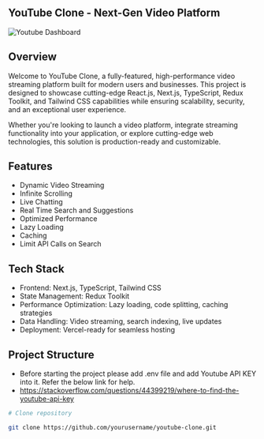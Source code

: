 ## YouTube Clone - Next-Gen Video Platform

![Youtube Dashboard]('/youtube.png)

## Overview

Welcome to YouTube Clone, a fully-featured, high-performance video streaming platform built for modern users and businesses. This project is designed to showcase cutting-edge React.js, Next.js, TypeScript, Redux Toolkit, and Tailwind CSS capabilities while ensuring scalability, security, and an exceptional user experience.

Whether you're looking to launch a video platform, integrate streaming functionality into your application, or explore cutting-edge web technologies, this solution is production-ready and customizable.

## Features

- Dynamic Video Streaming
- Infinite Scrolling
- Live Chatting
- Real Time Search and Suggestions
- Optimized Performance
- Lazy Loading
- Caching
- Limit API Calls on Search

## Tech Stack

- Frontend: Next.js, TypeScript, Tailwind CSS
- State Management: Redux Toolkit
- Performance Optimization: Lazy loading, code splitting, caching strategies
- Data Handling: Video streaming, search indexing, live updates
- Deployment: Vercel-ready for seamless hosting

## Project Structure

- Before starting the project please add .env file and add Youtube API KEY into it. Refer the below link for help.
- https://stackoverflow.com/questions/44399219/where-to-find-the-youtube-api-key

```bash
# Clone repository

git clone https://github.com/yourusername/youtube-clone.git
```
